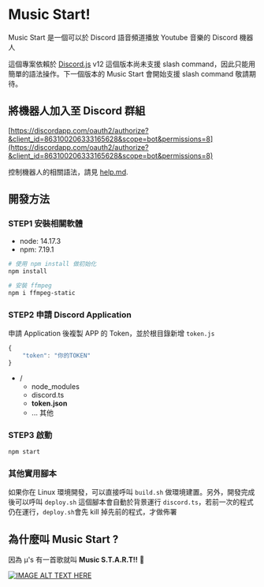 # Music Start!


Music Start 是一個可以於 Discord 語音頻道播放 Youtube 音樂的 Discord 機器人

這個專案依賴於 [Discord.js](https://github.com/discordjs/discord.js/releases/tag/12.5.3) v12 這個版本尚未支援 slash command，因此只能用簡單的語法操作。下一個版本的 Music Start 會開始支援 slash command 敬請期待。

## 將機器人加入至 Discord 群組

[https://discordapp.com/oauth2/authorize?&client_id=863100206333165628&scope=bot&permissions=8](https://discordapp.com/oauth2/authorize?&client_id=863100206333165628&scope=bot&permissions=8)

控制機器人的相關語法，請見 [help.md](./help.md).

## 開發方法

### STEP1 安裝相關軟體

+ node: 14.17.3
+ npm: 7.19.1

```sh
# 使用 npm install 做初始化
npm install

# 安裝 ffmpeg
npm i ffmpeg-static
```

### STEP2 申請 Discord Application

申請 Application 後複製 APP 的 Token，並於根目錄新增 `token.js`

```js
{
    "token": "你的TOKEN"
}
```

+ /
    + node_modules
    + discord.ts
    + **token.json**
    + ... 其他

### STEP3 啟動

```sh
npm start
```

### 其他實用腳本

如果你在 Linux 環境開發，可以直接呼叫 `build.sh` 做環境建置。另外，開發完成後可以呼叫 `deploy.sh` 這個腳本會自動於背景運行 `discord.ts`，若前一次的程式仍在運行，`deploy.sh`會先 kill 掉先前的程式，才做佈署

## 為什麼叫 Music Start ?

因為 µ's 有一首歌就叫 **Music S.T.A.R.T!!** :heartbeat:

[![IMAGE ALT TEXT HERE](https://img.youtube.com/vi/NeaeJ0u3kR0/0.jpg)](https://www.youtube.com/watch?v=NeaeJ0u3kR0)